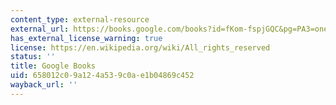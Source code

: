 ```yaml
---
content_type: external-resource
external_url: https://books.google.com/books?id=fKom-fspjGQC&pg=PA3=onepage#v=onepage&q&f=false
has_external_license_warning: true
license: https://en.wikipedia.org/wiki/All_rights_reserved
status: ''
title: Google Books
uid: 658012c0-9a12-4a53-9c0a-e1b04869c452
wayback_url: ''
---
```

